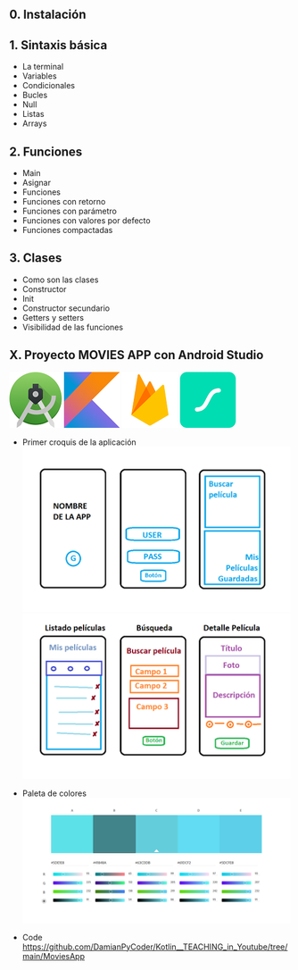 ## 0. Instalación


## 1. Sintaxis básica
- La terminal 
- Variables
- Condicionales
- Bucles
- Null
- Listas
- Arrays

## 2. Funciones
- Main
- Asignar
- Funciones
- Funciones con retorno
- Funciones con parámetro
- Funciones con valores por defecto
- Funciones compactadas


## 3. Clases
- Como son las clases
- Constructor
- Init
- Constructor secundario
- Getters y setters
- Visibilidad de las funciones



## X. Proyecto MOVIES APP con Android Studio  
 
![](https://github.com/DamianPyCoder/DamianPyCoder/blob/main/icons/androidStudio100.png) ![](https://github.com/DamianPyCoder/DamianPyCoder/blob/main/icons/kotlinIcon100.png) ![](https://github.com/DamianPyCoder/DamianPyCoder/blob/main/icons/firebaseIcon100.png) ![](https://github.com/DamianPyCoder/DamianPyCoder/blob/main/icons/lottie100.png)
  

- Primer croquis de la aplicación
![](https://github.com/DamianPyCoder/Kotlin__TEACHING_in_Youtube/blob/main/screenshots/design_movieApp_1.png)
![](https://github.com/DamianPyCoder/Kotlin__TEACHING_in_Youtube/blob/main/screenshots/design_movieApp_2.png)

- Paleta de colores
![](https://github.com/DamianPyCoder/Kotlin__TEACHING_in_Youtube/blob/main/screenshots/design_movieApp_paletaColores.png)


- Code
https://github.com/DamianPyCoder/Kotlin__TEACHING_in_Youtube/tree/main/MoviesApp
